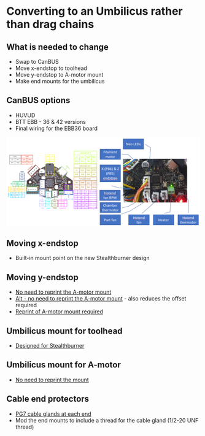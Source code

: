 # Converting to an Umbilicus rather than drag chains

## What is needed to change
- Swap to CanBUS
- Move x-endstop to toolhead
- Move y-endstop to A-motor mount
- Make end mounts for the umbilicus

## CanBUS options
- HUVUD
- BTT EBB - 36 & 42 versions
- Final wiring for the EBB36 board
<img src="/images/EBB36 Voron wiring 2022-12-29 15_43_52.png" width="600">

## Moving x-endstop
- Built-in mount point on the new Stealthburner design

## Moving y-endstop
- [No need to reprint the A-motor mount](https://github.com/VoronDesign/VoronUsers/tree/master/printer_mods/Minsekt/Rear_Umbilical/Y_Endstop_Relocation)
- [Alt - no need to reprint the A-motor mount](https://github.com/RepRapster/Voron2.4-Rear-Gantry-Y-Endstop-Mount) - also reduces the offset required
- [Reprint of A-motor mount required](https://github.com/VoronDesign/VoronUsers/tree/master/printer_mods/hartk1213/Voron2.4_Y_Endstop_Relocation)

## Umbilicus mount for toolhead
- [Designed for Stealthburner](https://github.com/majarspeed/Misc-Voron/tree/main/StealthBurner%20Umbilical%20cover)

## Umbilicus mount for A-motor
- [No need to reprint the mount](https://github.com/VoronDesign/VoronUsers/tree/master/printer_mods/Minsekt/Rear_Umbilical)

## Cable end protectors
- [PG7 cable glands at each end](https://www.amazon.com.au/gp/product/B08K8FB4KV/ref=ppx_yo_dt_b_asin_title_o02_s00?ie=UTF8&th=1)
- Mod the end mounts to include a thread for the cable gland (1/2-20 UNF thread)

